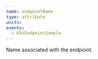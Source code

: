 ```yaml
---
name: endpointName
type: attribute
units:
events:
  - K8sEndpointSample
---
```


Name associated with the endpoint.